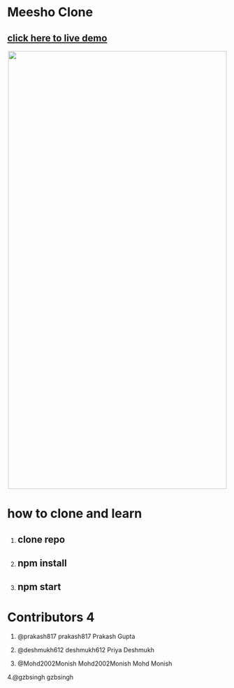 

# <h1> Meesho Clone </h1>
<h2>
<a href="https://meeshoecom.netlify.app/"> click here to live demo </a>
 </h2>
 <center>
 <img src = "./meesho.png" height = "1000vh" width = "500vw" display="scroll" / >
 </center>

# how to clone and learn 
1. <h2> clone repo </h2>
2. <h2> npm install </h2>
3. <h2> npm start  </h2>

# Contributors 4
1. @prakash817
   prakash817 Prakash Gupta

2. @deshmukh612
   deshmukh612 Priya Deshmukh

3. @Mohd2002Monish
   Mohd2002Monish Mohd Monish

4.@gzbsingh
  gzbsingh
